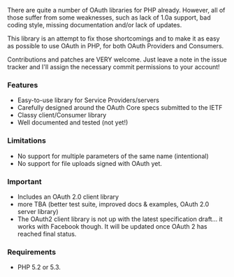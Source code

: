 There are quite a number of OAuth libraries for PHP already. However, all of those suffer from some weaknesses, such as lack of 1.0a support, bad coding style, missing documentation and/or lack of updates.

This library is an attempt to fix those shortcomings and to make it as easy as possible to use OAuth in PHP, for both OAuth Providers and Consumers.

Contributions and patches are VERY welcome. Just leave a note in the issue tracker and I'll assign the necessary commit permissions to your account!

### Features ###
  * Easy-to-use library for Service Providers/servers
  * Carefully designed around the OAuth Core specs submitted to the IETF
  * Classy client/Consumer library
  * Well documented and tested (not yet!)

### Limitations ###
  * No support for multiple parameters of the same name (intentional)
  * No support for file uploads signed with OAuth yet.

### Important ###
  * Includes an OAuth 2.0 client library
  * more TBA (better test suite, improved docs & examples, OAuth 2.0 server library)
  * The OAuth2 client library is not up with the latest specification draft... it works with Facebook though. It will be updated once OAuth 2 has reached final status.

### Requirements ###
  * PHP 5.2 or 5.3.